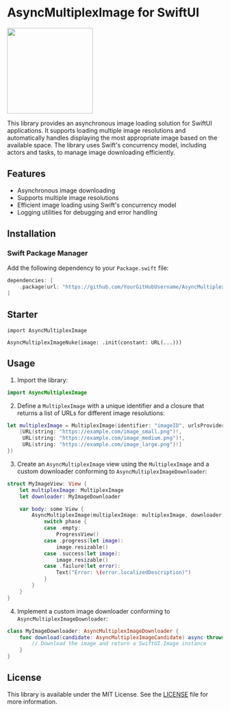 # AsyncMultiplexImage for SwiftUI

<img width="200" src="https://user-images.githubusercontent.com/1888355/189911326-6ce3b24a-ba0a-4b5f-aa1d-7c048e8c64cd.gif"/>

This library provides an asynchronous image loading solution for SwiftUI applications. It supports loading multiple image resolutions and automatically handles displaying the most appropriate image based on the available space. The library uses Swift's concurrency model, including actors and tasks, to manage image downloading efficiently.

## Features

- Asynchronous image downloading
- Supports multiple image resolutions
- Efficient image loading using Swift's concurrency model
- Logging utilities for debugging and error handling

## Installation

### Swift Package Manager

Add the following dependency to your `Package.swift` file:

```swift
dependencies: [
    .package(url: "https://github.com/YourGitHubUsername/AsyncMultiplexImage.git", from: "1.0.0")
]
```

## Starter

```
import AsyncMultiplexImage

AsyncMultiplexImageNuke(image: .init(constant: URL(...)))
```

## Usage

1. Import the library:

```swift
import AsyncMultiplexImage
```

2. Define a `MultiplexImage` with a unique identifier and a closure that returns a list of URLs for different image resolutions:

```swift
let multiplexImage = MultiplexImage(identifier: "imageID", urlsProvider: { _ in
    [URL(string: "https://example.com/image_small.png")!,
     URL(string: "https://example.com/image_medium.png")!,
     URL(string: "https://example.com/image_large.png")!]
})
```

3. Create an `AsyncMultiplexImage` view using the `MultiplexImage` and a custom downloader conforming to `AsyncMultiplexImageDownloader`:

```swift
struct MyImageView: View {
    let multiplexImage: MultiplexImage
    let downloader: MyImageDownloader

    var body: some View {
        AsyncMultiplexImage(multiplexImage: multiplexImage, downloader: downloader) { phase in
            switch phase {
            case .empty:
                ProgressView()
            case .progress(let image):
                image.resizable()
            case .success(let image):
                image.resizable()
            case .failure(let error):
                Text("Error: \(error.localizedDescription)")
            }
        }
    }
}
```

4. Implement a custom image downloader conforming to `AsyncMultiplexImageDownloader`:

```swift
class MyImageDownloader: AsyncMultiplexImageDownloader {
    func download(candidate: AsyncMultiplexImageCandidate) async throws -> Image {
        // Download the image and return a SwiftUI.Image instance
    }
}
```

## License

This library is available under the MIT License. See the [LICENSE](LICENSE) file for more information.
